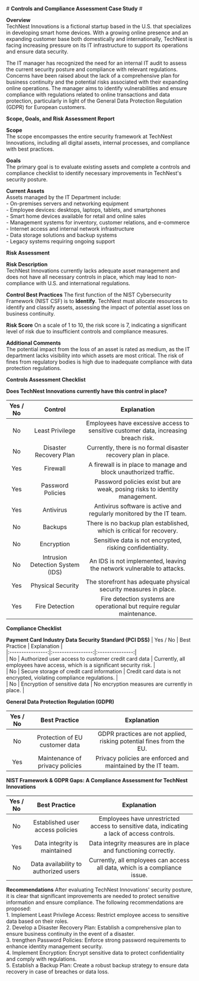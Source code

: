 \# **Controls and Compliance Assessment Case Study** \#

**Overview**  
TechNest Innovations is a fictional startup based in the U.S. that specializes in developing smart home devices. With a growing online presence and an expanding customer base both domestically and internationally, TechNest is facing increasing pressure on its IT infrastructure to support its operations and ensure data security.

The IT manager has recognized the need for an internal IT audit to assess the current security posture and compliance with relevant regulations. Concerns have been raised about the lack of a comprehensive plan for business continuity and the potential risks associated with their expanding online operations. The manager aims to identify vulnerabilities and ensure compliance with regulations related to online transactions and data protection, particularly in light of the General Data Protection Regulation (GDPR) for European customers.

**Scope, Goals, and Risk Assessment Report**

**Scope**  
The scope encompasses the entire security framework at TechNest Innovations, including all digital assets, internal processes, and compliance with best practices.

**Goals**  
The primary goal is to evaluate existing assets and complete a controls and compliance checklist to identify necessary improvements in TechNest's security posture.

**Current Assets**  
Assets managed by the IT Department include:  
\- On-premises servers and networking equipment  
\- Employee devices: desktops, laptops, tablets, and smartphones  
\- Smart home devices available for retail and online sales  
\- Management systems for inventory, customer relations, and e-commerce  
\- Internet access and internal network infrastructure  
\- Data storage solutions and backup systems  
\- Legacy systems requiring ongoing support

**Risk Assessment**

**Risk Description**  
TechNest Innovations currently lacks adequate asset management and does not have all necessary controls in place, which may lead to non-compliance with U.S. and international regulations.

**Control Best Practices**
The first function of the NIST Cybersecurity Framework (NIST CSF) is to **Identify**. TechNest must allocate resources to identify and classify assets, assessing the impact of potential asset loss on business continuity.

**Risk Score**
On a scale of 1 to 10, the risk score is 7, indicating a significant level of risk due to insufficient controls and compliance measures.

**Additional Comments**  
The potential impact from the loss of an asset is rated as medium, as the IT department lacks visibility into which assets are most critical. The risk of fines from regulatory bodies is high due to inadequate compliance with data protection regulations.


**Controls Assessment Checklist** 

**Does TechNest Innovations currently have this control in place?**

| Yes / No | Control | Explanation |  
|:----------------:|:-----------:|:---------------:|  
| No | Least Privilege | Employees have excessive access to sensitive customer data, increasing breach risk. |  
| No | Disaster Recovery Plan | Currently, there is no formal disaster recovery plan in place. |  
| Yes | Firewall | A firewall is in place to manage and block unauthorized traffic. |  
| Yes | Password Policies | Password policies exist but are weak, posing risks to identity management. |  
| Yes | Antivirus | Antivirus software is active and regularly monitored by the IT team. |  
| No | Backups | There is no backup plan established, which is critical for recovery. |  
| No | Encryption | Sensitive data is not encrypted, risking confidentiality. |  
| No | Intrusion Detection System (IDS) | An IDS is not implemented, leaving the network vulnerable to attacks. |  
| Yes | Physical Security | The storefront has adequate physical security measures in place. |  
| Yes | Fire Detection | Fire detection systems are operational but require regular maintenance. |


**Compliance Checklist**

**Payment Card Industry Data Security Standard (PCI DSS)**
| Yes / No  | Best Practice | Explanation |  
|:----------------:|:-----------------:|:---------------:|  
| No | Authorized user access to customer credit card data | Currently, all employees have access, which is a significant security risk. |  
| No | Secure storage of credit card information | Credit card data is not encrypted, violating compliance regulations. |  
| No | Encryption of sensitive data | No encryption measures are currently in place. |

**General Data Protection Regulation (GDPR)**

| Yes / No  | Best Practice | Explanation |  
|:----------------:|:-----------------:|:---------------:|  
| No | Protection of EU customer data | GDPR practices are not applied, risking potential fines from the EU. |  
| Yes | Maintenance of privacy policies | Privacy policies are enforced and maintained by the IT team. |

**NIST Framework & GDPR Gaps: A Compliance Assessment for TechNest Innovations**

| Yes / No | Best Practice| Explanation |  
|:----------------:|:-----------------:|:---------------:|  
| No | Established user access policies | Employees have unrestricted access to sensitive data, indicating a lack of access controls. |  
| Yes | Data integrity is maintained | Data integrity measures are in place and functioning correctly. |  
| No | Data availability to authorized users | Currently, all employees can access all data, which is a compliance issue. |



**Recommendations** 
After evaluating TechNest Innovations' security posture, it is clear that significant improvements are needed to protect sensitive information and ensure compliance. The following recommendations are proposed:  
1\. Implement Least Privilege Access: Restrict employee access to sensitive data based on their roles.  
2\. Develop a Disaster Recovery Plan: Establish a comprehensive plan to ensure business continuity in the event of a disaster.  
3\. trengthen Password Policies: Enforce strong password requirements to enhance identity management security.  
4\. Implement Encryption: Encrypt sensitive data to protect confidentiality and comply with regulations.  
5\. Establish a Backup Plan: Create a robust backup strategy to ensure data recovery in case of breaches or data loss.



